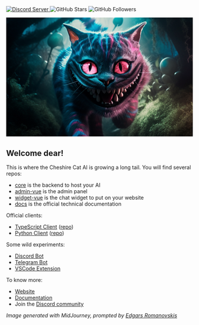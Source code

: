 <a href="https://discord.gg/bHX5sNFCYU"> 
   <img alt="Discord Server" src="https://img.shields.io/discord/1092359754917089350?logo=discord&style=flat-square"> 
</a> 
<img alt="GitHub Stars" src="https://img.shields.io/github/stars/cheshire-cat-ai?logo=github&style=flat-square">
<img alt="GitHub Followers" src="https://img.shields.io/github/followers/cheshire-cat-ai?logo=github&style=flat-square">

![](/profile/ccat_art.png)

## Welcome dear!

This is where the Cheshire Cat AI is growing a long tail.
You will find several repos:

- [core](https://github.com/cheshire-cat-ai/core) is the backend to host your AI
- [admin-vue](https://github.com/cheshire-cat-ai/admin-vue) is the admin panel
- [widget-vue](https://github.com/cheshire-cat-ai/widget-vue) is the chat widget to put on your website
- [docs](https://github.com/cheshire-cat-ai/docs) is the official technical documentation

Official clients:

- [TypeScript Client](https://www.npmjs.com/package/ccat-api) ([repo](https://github.com/cheshire-cat-ai/api-client-ts)) 
- [Python Client](https://pypi.org/project/cheshire-cat-api/) ([repo](https://github.com/cheshire-cat-ai/api-client-py))


Some wild experiments:

- [Discord Bot](https://github.com/cheshire-cat-ai/discord-bot-ts)
- [Telegram Bot](https://github.com/cheshire-cat-ai/telegram-bot-ts)
- [VSCode Extension](https://github.com/cheshire-cat-ai/vscode-extension)

To know more:

- [Website](https://cheshirecat.ai/)
- [Documentation](https://cheshire-cat-ai.github.io/docs/)
- Join the [Discord community](https://discord.gg/bHX5sNFCYU)

*Image generated with MidJourney, prompted by [Edgars Romanovskis](https://www.linkedin.com/in/edgars-romanovskis-b28826259/)*


